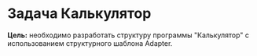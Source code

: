 # Задача Калькулятор
**Цель:** необходимо разработать структуру программы "Калькулятор" с использованием структурного шаблона Adapter. 